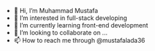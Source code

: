 - 👋 Hi, I’m Muhammad Mustafa 
- 👀 I’m interested in full-stack developing 
- 🌱 I’m currently learning front-end development 
- 💞️ I’m looking to collaborate on ...
- 📫 How to reach me through @mustafalada36

<!---
mustafalada36/mustafalada36 is a ✨ special ✨ repository because its `README.md` (this file) appears on your GitHub profile.
You can click the Preview link to take a look at your changes.
--->
